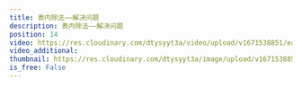 ```yaml
---
title: 表内除法——解决问题
description: 表内除法——解决问题
position: 14
video: https://res.cloudinary.com/dtysyyt3a/video/upload/v1671538851/easymath/2年级下/04单元表内除法（二）/evc4xlce4nojqtdustqa.mp4
video_additional: 
thumbnail: https://res.cloudinary.com/dtysyyt3a/image/upload/v1671538853/easymath/2年级下/04单元表内除法（二）/nqi5ex0nrapkurq1qo0y.png
is_free: False
---
```

